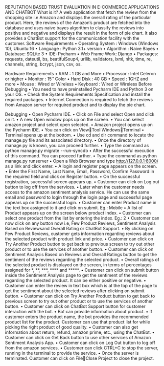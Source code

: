 REPUTATION BASED TRUST EVALUATION IN E-COMMERCE APPLICATIONS AND CHATBOT
What is it?
A web application that fetch the review from the shopping site i.e Amazon and displays the overall rating of the particular product. Here, the reviews of the Amazon’s product are fetched into the database and uses naive bayes algorithm to classify the reviews into positive and negative and displays the result in the form of pie chart. It also provides a ChatBot support for the communication facility with the customer.
Software Requirements
•	Operating System : Windows (Windows 10), Ubuntu 16
•	Language : Python 3.1+ version
•	Algorithm : Naive Bayes
•	Database: SQLite 3
•	IDE: Pycharm
•	Web Frame Work: Django
•	Packages: requests, dateutil, bs, beatifulSoup4, urllib, validators, lxml, nltk, time, re, channels, string, bcrypt, json, csv, os.

Hardware Requirements
•	RAM : 1 GB and More
•	Processor : Intel Celeron or higher
•	Monitor : 15’’ Color
•	Hard Disk : 40 GB
•	Speed : 1GHZ and more
•	Mouse : Wired or Wireless
•	Keyboard : Wired or Wireless
Before Debugging
•	You need to have preinstalled Pycharm IDE and Python 3 on your OS.
•	Check the System Requirements Specification and install the required packages.
•	Internet Connection is required to fetch the reviews from Amazon server for required product and to display the pie chart.

Debugging
•	Open Pycharm IDE.
•	Click on File and select Open and click on it.
•	A new Open window pops up on the screen.
•	You can select amazon project and select open selected.
•	Amazon project opens up on the Pycharm IDE.
•	You can click on ViewTool WindowsTerminal
•	Terminal opens up at the bottom.
•	Use cd and dir command to locate the manage.py file and its associated directory.
•	Once the directory of manage.py is known, you can proceed further.
•	Type the command as python manage.py migrate --run-syncdb
•	After the successful execution of this command. You can proceed further.
•	Type the command as python manage.py runserver
•	Open a Web Browser and type http://127.0.0.1:8000/ as a link and click enter.
•	A login and register page appears on the screen.
•	Enter the First Name, Last Name, Email, Password, Confirm Password in the required field and click on Register button.
•	On the successful registration, successful screen appears up.
•	Customer can click on Log out button to log off from the services.
•	Later when the customer needs access to the amazon sentiment analysis service. He can use the same email and password to login through the login page and successful page appears up on the successful login.
•	Customer can enter Product name in the text box assigned to it and click on submit. Eg.: Mobile
•	A list of Product appears up on the screen below product index.
•	Customer can select one product from the list by entering the index. Eg.: 2
•	Customer can now click on any button now i.e, Few Product Reviews, Sentiment Analysis Based on Reviewsand Overall Rating or ChatBot Support.
•	By clicking on Few Product Reviews, customer gets information regarding reviews about the selected product with product link and price.
•	Customer can click on Try Another Product button to get back to previous screen to try out other product or to use the services of another button.
•	Customer can click on Sentiment Analysis Based on Reviews and Overall Ratings button to get the sentiment of the reviews regarding the selected product.
•	Overall ratings of the selected product is displayed on the screen, in terms of percentages assigned for *, **, ***, **** and *****.
•	Customer can click on submit button inside the Sentiment Analysis page to get the sentiment of the reviews regarding the selected product. It can be either positive or negative.
•	Customer can enter the review in text box which is at the top of the page to get the sentiment about the selected reviews after clicking on submit button.
•	Customer can click on Try Another Product button to get back to previous screen to try out other product or to use the services of another button.
•	Customer can click on ChatBot Support button for customer interaction with the bot. 
•	Bot can provide information about product.
•	If customer enters the product name, the bot provides the recommended product list for the product. Customer can use that product list for while picking the right product of good quality.
•	Customer can also get information about return, refund, amazon prime, etc., using the ChatBot.
•	Customer can click on Get Back button to use other services of Amazon Sentiment Analysis App.
•	Customer can click on Log Out button to log off from the amazon services.
•	Customer can click CTRL+C to stop the server, running in the terminal to provide the service.
•	Once the server is terminated. Customer can click on FileClose Project to close the project.

